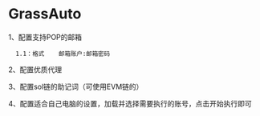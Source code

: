 # GrassAuto

1、配置支持POP的邮箱

      1.1：格式    邮箱账户:邮箱密码

  
2、配置优质代理

3、配置sol链的助记词（可使用EVM链的）

4、配置适合自己电脑的设置，加载并选择需要执行的账号，点击开始执行即可
